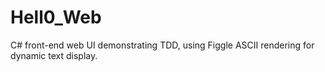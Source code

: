# Hell0_Web
C# front-end web UI demonstrating TDD, using Figgle ASCII rendering for dynamic text display.
